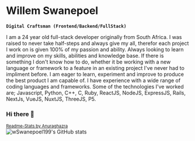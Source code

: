 # Willem Swanepoel

**`Digital Craftsman (Frontend/Backend/FullStack)`**

I am a 24 year old full-stack developer originally from South Africa. I was raised to never take half-steps and always give my all, therefor each project I work on is given 100% of my passion and ability. Always looking to learn and improve on my skills, abilities and knowledge base. If there is something I don't know how to do, whether it be working with a new language or framework to a feature in an existing project I've never had to impliment before. I am eager to learn, experiment and improve to produce the best product I am capable of. I have experience with a wide range of coding languages and frameworks. Some of the technologies I've worked are; Javascript, Python, C++, C, Ruby, ReactJS, NodeJS, ExpressJS, Rails, NextJs, VueJS, NuxtJS, ThreeJS, P5.

<!--
**wSwanepoel199/wSwanepoel199** is a ✨ _special_ ✨ repository because its `README.md` (this file) appears on your GitHub profile.

Here are some ideas to get you started:

- 🔭 I’m currently working on ...
- 🌱 I’m currently learning ...
- 👯 I’m looking to collaborate on ...
- 🤔 I’m looking for help with ...
- 💬 Ask me about ...
- 📫 How to reach me: ...
- 😄 Pronouns: ...
- ⚡ Fun fact: ...
-->


### Hi there 👋
<sub><a href="https://github.com/anuraghazra/github-readme-stats" target="_blank" style='display:block;'>Readme-Stats by Anuraghazra</a></sub>
![wSwanepoel199's GitHub stats](https://github-readme-stats.vercel.app/api?username=wSwanepoel199&show_icons=true&theme=highcontrast)
